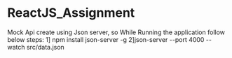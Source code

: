 # ReactJS_Assignment
 Mock Api create using Json server, so While Running the application follow below steps:
 1] npm install json-server  -g 
 2]json-server --port 4000 --watch src/data.json
 

